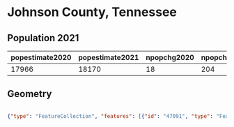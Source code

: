 # Johnson County, Tennessee

## Population 2021

| popestimate2020 | popestimate2021 | npopchg2020 | npopchg2021 | births2020 | births2021 | deaths2020 | deaths2021 | naturalchg2020 | naturalchg2021 | internationalmig2020 | internationalmig2021 | domesticmig2020 | domesticmig2021 | netmig2020 | netmig2021 |  rbirth2021  | rdeath2021  | rnaturalchg2021 | rinternationalmig2021 | rdomesticmig2021 | rnetmig2021  |
|-----------------|-----------------|-------------|-------------|------------|------------|------------|------------|----------------|----------------|----------------------|----------------------|-----------------|-----------------|------------|------------|--------------|-------------|-----------------|-----------------------|------------------|--------------|
| 17966           | 18170           | 18          | 204         | 34         | 147        | 75         | 290        | -41            | -143           | 0                    | 4                    | 62              | 345             | 62         | 349        | 8.1359309276 | 16.05047598 | -7.914545052    | 0.2213858756          | 19.094531769     | 19.315917644|

## Geometry

```geojson

{"type": "FeatureCollection", "features": [{"id": "47091", "type": "Feature", "geometry": {"type": "MultiPolygon", "coordinates": [[[[-81.739636512, 36.383627488], [-81.732415814, 36.371732603], [-81.718768353, 36.356229674], [-81.715960736, 36.351786314], [-81.714276166, 36.346586119], [-81.716375775, 36.343607603], [-81.721014447, 36.342850768], [-81.752020306, 36.34629315], [-81.804949994, 36.360624205], [-81.809808392, 36.360575377], [-81.814813275, 36.358915221], [-81.892401166, 36.316727721], [-81.919696088, 36.29839276], [-81.924017377, 36.294071471], [-81.94675581, 36.259249626], [-81.957355491, 36.27396195], [-81.981487483, 36.288024948], [-81.980938483, 36.300859945], [-81.999417477, 36.319846942], [-82.001738475, 36.333111939], [-82.022839469, 36.330010941], [-82.044141461, 36.363708934], [-82.058541456, 36.367207934], [-82.032843463, 36.389106929], [-81.993900471, 36.434499918], [-81.950923481, 36.473357908], [-81.98514047, 36.500706904], [-81.98383947, 36.508306902], [-81.964540475, 36.532006896], [-81.931139484, 36.552806891], [-81.927791484, 36.567989888], [-81.90543949, 36.579306884], [-81.882939495, 36.582207883], [-81.874539498, 36.598907879], [-81.848338505, 36.603307877], [-81.826712278, 36.615002926], [-81.75245976, 36.612552916], [-81.658856244, 36.609549986], [-81.705877728, 36.546659361], [-81.715008588, 36.526346862], [-81.713299603, 36.521537291], [-81.699066205, 36.497220885], [-81.698529096, 36.488212096], [-81.714471478, 36.451493346], [-81.740496869, 36.40945233], [-81.743963666, 36.400297057], [-81.74464726, 36.393387877], [-81.742938275, 36.389066588], [-81.739636512, 36.383627488]]]]}, "properties": {}}]}
```

